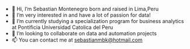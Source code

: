 - 👋 Hi, I’m Sebastian Montenegro born and raised in Lima,Peru
- 👀 I’m very interested in and have a lot of passion for data!
- 🌱 I’m currently studying a specialization program for business analytics at Pontificia Universidad Catolica del Peru
- 💞️ I’m looking to collaborate on data and automation projects
- 📫 You can contact me at sebastianmbk@hotmail.com

<!---
SebasMBK/SebasMBK is a ✨ special ✨ repository because its `README.md` (this file) appears on your GitHub profile.
You can click the Preview link to take a look at your changes.
--->
